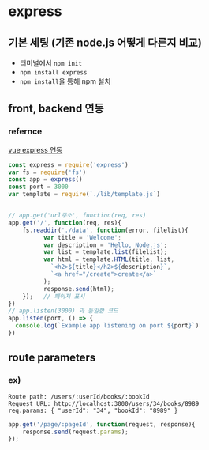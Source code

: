 # express
## 기본 세팅 (기존 node.js 어떻게 다른지 비교)
- 터미널에서 `npm init`
- `npm install express`
- `npm install`을 통해 npm 설치
## front, backend 연동
### refernce  
[vue express 연동](https://mrw0119.tistory.com/136)
```javascript
const express = require('express')
var fs = require('fs')
const app = express()
const port = 3000
var template = require(`./lib/template.js`)


// app.get('url주소', function(req, res)
app.get('/', function(req, res){
    fs.readdir('./data', function(error, filelist){
          var title = 'Welcome';
          var description = 'Hello, Node.js';
          var list = template.list(filelist);
          var html = template.HTML(title, list,
            `<h2>${title}</h2>${description}`,
            `<a href="/create">create</a>`
          );
          response.send(html);
    });   // 페이지 표시
})
// app.listen(3000) 과 동일한 코드
app.listen(port, () => {
  console.log(`Example app listening on port ${port}`)
})
```

## route parameters
### ex)
```
Route path: /users/:userId/books/:bookId
Request URL: http://localhost:3000/users/34/books/8989
req.params: { "userId": "34", "bookId": "8989" }
```
```javascript
app.get('/page/:pageId', function(request, response){
    response.send(request.params);
});
```